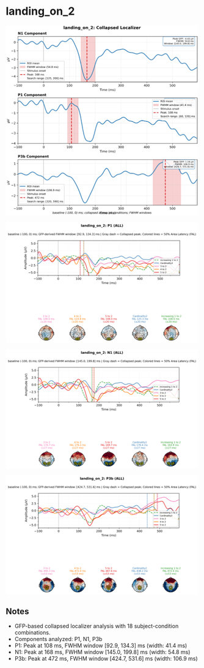 # landing_on_2

![figure](docs/assets/plots/landing_on_2/landing_on_2-collapsed_localizer.png)

![figure](docs/assets/plots/landing_on_2/landing_on_2-P1.png)

![figure](docs/assets/plots/landing_on_2/landing_on_2-N1.png)

![figure](docs/assets/plots/landing_on_2/landing_on_2-P3b.png)


## Notes

- GFP-based collapsed localizer analysis with 18 subject-condition combinations.
- Components analyzed: P1, N1, P3b
- P1: Peak at 108 ms, FWHM window [92.9, 134.3] ms (width: 41.4 ms)
- N1: Peak at 168 ms, FWHM window [145.0, 199.8] ms (width: 54.8 ms)
- P3b: Peak at 472 ms, FWHM window [424.7, 531.6] ms (width: 106.9 ms)
